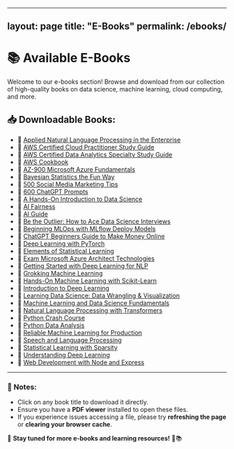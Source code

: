  ---layout: pagetitle: "E-Books"permalink: /ebooks/---# 📚 Available E-BooksWelcome to our e-books section! Browse and download from our collection of high-quality books on data science, machine learning, cloud computing, and more.## 📥 Downloadable Books:- 📖 [Applied Natural Language Processing in the Enterprise](https://dataforsolution.github.io/assets/books/Applied_Natural_Language_Processing_in_the_Enterprise.pdf)- 📖 [AWS Certified Cloud Practitioner Study Guide](https://dataforsolution.github.io/assets/books/AWS_Certified_Cloud_Practitioner_Study_Guide.pdf)- 📖 [AWS Certified Data Analytics Specialty Study Guide](https://dataforsolution.github.io/assets/books/AWS_Certified_Data_Analytics_Specialty_Study_Guide.pdf)- 📖 [AWS Cookbook](https://dataforsolution.github.io/assets/books/AWS_Cookbook.pdf)- 📖 [AZ-900 Microsoft Azure Fundamentals](https://dataforsolution.github.io/assets/books/AZ-900_Microsoft_Azure_Fundamentals.pdf)- 📖 [Bayesian Statistics the Fun Way](https://dataforsolution.github.io/assets/books/Bayesian_Statistics_the_Fun_Way.pdf)- 📖 [500 Social Media Marketing Tips](https://dataforsolution.github.io/assets/books/500_Social_Media_Marketing_Tips.pdf)- 📖 [600 ChatGPT Prompts](https://dataforsolution.github.io/assets/books/600_ChatGPT_Prompts.pdf)- 📖 [A Hands-On Introduction to Data Science](https://dataforsolution.github.io/assets/books/A_Hands_On_Introduction_to_Data_Science.pdf)- 📖 [AI Fairness](https://dataforsolution.github.io/assets/books/AI_Fairness.pdf)- 📖 [AI Guide](https://dataforsolution.github.io/assets/books/AI.pdf)- 📖 [Be the Outlier: How to Ace Data Science Interviews](https://dataforsolution.github.io/assets/books/Be_the_Outlier.pdf)- 📖 [Beginning MLOps with MLflow Deploy Models](https://dataforsolution.github.io/assets/books/Beginning_MLOps_with_MLflow_Deploy_Models.pdf)- 📖 [ChatGPT Beginners Guide to Make Money Online](https://dataforsolution.github.io/assets/books/ChatGPT_Beginners_Guide_to_Make_Money_Online.pdf)- 📖 [Deep Learning with PyTorch](https://dataforsolution.github.io/assets/books/Deep_Learning_with_PyTorch.pdf)- 📖 [Elements of Statistical Learning](https://dataforsolution.github.io/assets/books/Elements_of_Statistical_Learning.pdf)- 📖 [Exam Microsoft Azure Architect Technologies](https://dataforsolution.github.io/assets/books/Exam_Microsoft_Azure_Architect_Technologies.pdf)- 📖 [Getting Started with Deep Learning for NLP](https://dataforsolution.github.io/assets/books/Getting_Started_with_Deep_Learning_for_NLP.pdf)- 📖 [Grokking Machine Learning](https://dataforsolution.github.io/assets/books/Grokking_Machine_Learning.pdf)- 📖 [Hands-On Machine Learning with Scikit-Learn](https://dataforsolution.github.io/assets/books/Hands_On_Machine_Learning_with_Scikit_Learn.pdf)- 📖 [Introduction to Deep Learning](https://dataforsolution.github.io/assets/books/Introduction_to_Deep_Learning.pdf)- 📖 [Learning Data Science: Data Wrangling & Visualization](https://dataforsolution.github.io/assets/books/Learning_Data_Science.pdf)- 📖 [Machine Learning and Data Science Fundamentals](https://dataforsolution.github.io/assets/books/Machine_Learning_and_Data_Science_Fundamentals.pdf)- 📖 [Natural Language Processing with Transformers](https://dataforsolution.github.io/assets/books/Natural_Language_Processing_with_Transformers.pdf)- 📖 [Python Crash Course](https://dataforsolution.github.io/assets/books/Python_Crash_Course.pdf)- 📖 [Python Data Analysis](https://dataforsolution.github.io/assets/books/Python_Data_Analysis.pdf)- 📖 [Reliable Machine Learning for Production](https://dataforsolution.github.io/assets/books/Reliable_Machine_Learning_for_Production.pdf)- 📖 [Speech and Language Processing](https://dataforsolution.github.io/assets/books/Speech_and_Language_Processing.pdf)- 📖 [Statistical Learning with Sparsity](https://dataforsolution.github.io/assets/books/Statistical_Learning_with_Sparsity.pdf)- 📖 [Understanding Deep Learning](https://dataforsolution.github.io/assets/books/Understanding_Deep_Learning.pdf)- 📖 [Web Development with Node and Express](https://dataforsolution.github.io/assets/books/Web_Development_with_Node_and_Express.pdf)---### **📝 Notes:**- Click on any book title to download it directly.- Ensure you have a **PDF viewer** installed to open these files.- If you experience issues accessing a file, please try **refreshing the page** or **clearing your browser cache**.📢 **Stay tuned for more e-books and learning resources!** 🚀📚